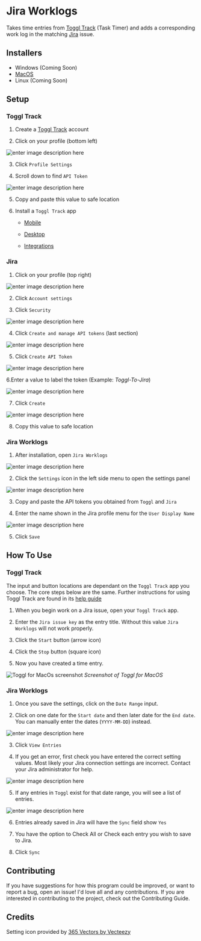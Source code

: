 
# Jira Worklogs

 Takes time entries from [Toggl Track](https://toggl.com/track/) (Task Timer) and adds a corresponding work log in the matching [Jira](https://www.atlassian.com/software/jira) issue.

  ## Installers
- Windows (Coming Soon)
- [MacOS](https://app.box.com/s/fjy56xmcjorgm4d951tm8hdugc9juk3b)
- Linux (Coming Soon)

## Setup

### Toggl Track

1. Create a [Toggl Track](https://toggl.com/track/signup/) account

2. Click on your profile (bottom left)

![enter image description here](https://github.com/idahogurl/TogglToJiraSync/raw/master/web/images/toggl-profile-menu.png)

3. Click `Profile Settings`

4. Scroll down to find `API Token`

![enter image description here](https://github.com/idahogurl/TogglToJiraSync/raw/master/web/images/toggl-api-token.png)

5. Copy and paste this value to safe location

6. Install a `Toggl Track` app

    -  [Mobile](https://toggl.com/track/mobile-time-tracking-app/)

    -  [Desktop](https://toggl.com/track/toggl-desktop/)

    -  [Integrations](https://toggl.com/track/integrations/)

### Jira

1. Click on your profile (top right)

![enter image description here](https://github.com/idahogurl/TogglToJiraSync/raw/master/web/images/jira-profile-menu.png)

2. Click `Account settings`

3. Click `Security` 

![enter image description here](https://github.com/idahogurl/TogglToJiraSync/raw/master/web/images/jira-profile-settings-sidebar.png)

4. Click `Create and manage API tokens` (last section)

![enter image description here](https://github.com/idahogurl/TogglToJiraSync/raw/master/web/images/jira-security-settings.png)

5. Click `Create API Token`

![enter image description here](https://github.com/idahogurl/TogglToJiraSync/raw/master/web/images/jira-token-create-1.png)

6.Enter a value to label the token (Example: *Toggl-To-Jira*)

![enter image description here](https://github.com/idahogurl/TogglToJiraSync/raw/master/web/images/jira-token-create-2.png)

7. Click `Create`

![enter image description here](https://github.com/idahogurl/TogglToJiraSync/raw/master/web/images/jira-token-create-3.png)

8. Copy this value to safe location

### Jira Worklogs
1. After installation, open `Jira Worklogs`

![enter image description here](https://github.com/idahogurl/TogglToJiraSync/raw/master/web/images/initial-screen.png)

2. Click the `Settings` icon in the left side menu to open the settings panel

![enter image description here](https://github.com/idahogurl/TogglToJiraSync/raw/master/web/images/settings-panel.png)

3.  Copy and paste the API tokens you obtained from `Toggl` and `Jira`

4.  Enter the name shown in the Jira profile menu for the `User Display Name`

![enter image description here](https://github.com/idahogurl/TogglToJiraSync/raw/master/web/images/jira-display-name.png)

5. Click `Save`

## How To Use

### Toggl Track
The input and button locations are dependant on the `Toggl Track` app you choose. The core steps below are the same. Further instructions for using Toggl Track are found in its [help guide](https://support.toggl.com/en/collections/1461333-tracking-time)

1. When you begin work on a Jira issue, open your `Toggl Track` app.

2. Enter the `Jira issue key` as the entry title. Without this value `Jira Worklogs` will not work properly.

3. Click the `Start` button (arrow icon) 

4. Click the `Stop` button (square icon)

5. Now you have created a time entry.


![Toggl for MacOs screenshot](https://github.com/idahogurl/TogglToJiraSync/raw/master/web/images/toggl-track.png)
_Screenshot of Toggl for MacOS_

### Jira Worklogs

 1. Once you save the settings, click on the `Date Range` input.
  
 2. Click on one date for the `Start date` and then later date for the `End date`.  You can manually enter the dates (`YYYY-MM-DD`) instead.

![enter image description here](https://github.com/idahogurl/TogglToJiraSync/raw/master/web/images/date-range-pick.png)


3. Click `View Entries` 

4. If you get an error, first check you have entered the correct setting values. Most likely your Jira connection settings are incorrect. Contact your Jira administrator for help. 

![enter image description here](https://github.com/idahogurl/TogglToJiraSync/raw/master/web/images/error-screen.png)

5. If any entries in `Toggl` exist for that date range, you will see a list of entries.
 
![enter image description here](https://github.com/idahogurl/TogglToJiraSync/raw/master/web/images/time-entries.png)

6. Entries already saved in Jira will have the `Sync` field show `Yes`

7. You have the option to Check All or Check each entry you wish to save to Jira.

8. Click `Sync`

## Contributing

If you have suggestions for how this program could be improved, or want to report a bug, open an issue! I'd love all and any contributions. If you are interested in contributing to the project, check out the Contributing Guide.

## Credits
Setting icon provided by <a  href="https://www.vecteezy.com/free-vector/365">365 Vectors by Vecteezy</a>
